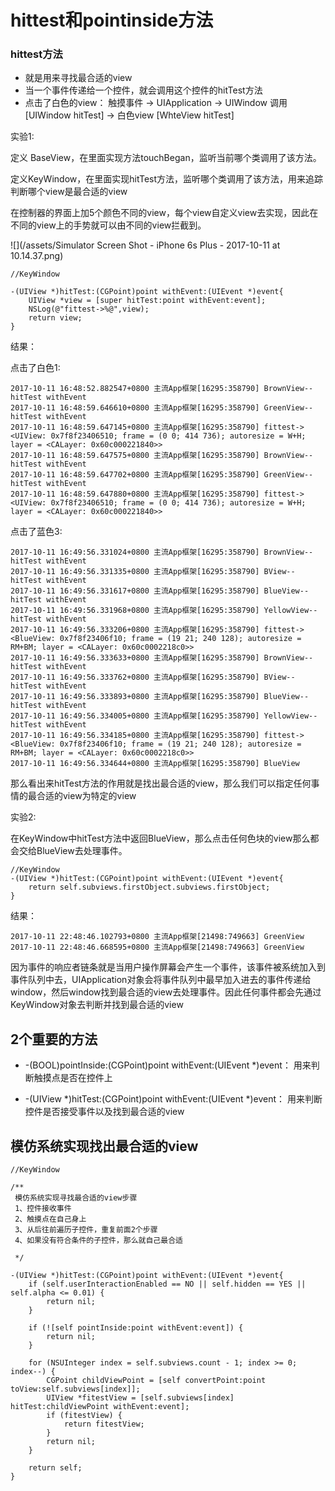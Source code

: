 # hittest和pointinside方法

### hittest方法

* 就是用来寻找最合适的view
* 当一个事件传递给一个控件，就会调用这个控件的hitTest方法
* 点击了白色的view： 触摸事件 -&gt; UIApplication -&gt; UIWindow 调用 \[UIWindow hitTest\] -&gt; 白色view \[WhteView hitTest\]

实验1:

定义 BaseView，在里面实现方法touchBegan，监听当前哪个类调用了该方法。

定义KeyWindow，在里面实现hitTest方法，监听哪个类调用了该方法，用来追踪判断哪个view是最合适的view

在控制器的界面上加5个颜色不同的view，每个view自定义view去实现，因此在不同的view上的手势就可以由不同的view拦截到。

![](/assets/Simulator Screen Shot - iPhone 6s Plus - 2017-10-11 at 10.14.37.png)

```
//KeyWindow

-(UIView *)hitTest:(CGPoint)point withEvent:(UIEvent *)event{
    UIView *view = [super hitTest:point withEvent:event];
    NSLog(@"fittest->%@",view);
    return view;
}
```

结果：

点击了白色1:

```
2017-10-11 16:48:52.882547+0800 主流App框架[16295:358790] BrownView--hitTest withEvent
2017-10-11 16:48:59.646610+0800 主流App框架[16295:358790] GreenView--hitTest withEvent
2017-10-11 16:48:59.647145+0800 主流App框架[16295:358790] fittest-><UIView: 0x7f8f23406510; frame = (0 0; 414 736); autoresize = W+H; layer = <CALayer: 0x60c000221840>>
2017-10-11 16:48:59.647575+0800 主流App框架[16295:358790] BrownView--hitTest withEvent
2017-10-11 16:48:59.647702+0800 主流App框架[16295:358790] GreenView--hitTest withEvent
2017-10-11 16:48:59.647880+0800 主流App框架[16295:358790] fittest-><UIView: 0x7f8f23406510; frame = (0 0; 414 736); autoresize = W+H; layer = <CALayer: 0x60c000221840>>
```

点击了蓝色3:

```
2017-10-11 16:49:56.331024+0800 主流App框架[16295:358790] BrownView--hitTest withEvent
2017-10-11 16:49:56.331335+0800 主流App框架[16295:358790] BView--hitTest withEvent
2017-10-11 16:49:56.331617+0800 主流App框架[16295:358790] BlueView--hitTest withEvent
2017-10-11 16:49:56.331968+0800 主流App框架[16295:358790] YellowView--hitTest withEvent
2017-10-11 16:49:56.333206+0800 主流App框架[16295:358790] fittest-><BlueView: 0x7f8f23406f10; frame = (19 21; 240 128); autoresize = RM+BM; layer = <CALayer: 0x60c0002218c0>>
2017-10-11 16:49:56.333633+0800 主流App框架[16295:358790] BrownView--hitTest withEvent
2017-10-11 16:49:56.333762+0800 主流App框架[16295:358790] BView--hitTest withEvent
2017-10-11 16:49:56.333893+0800 主流App框架[16295:358790] BlueView--hitTest withEvent
2017-10-11 16:49:56.334005+0800 主流App框架[16295:358790] YellowView--hitTest withEvent
2017-10-11 16:49:56.334185+0800 主流App框架[16295:358790] fittest-><BlueView: 0x7f8f23406f10; frame = (19 21; 240 128); autoresize = RM+BM; layer = <CALayer: 0x60c0002218c0>>
2017-10-11 16:49:56.334644+0800 主流App框架[16295:358790] BlueView
```

那么看出来hitTest方法的作用就是找出最合适的view，那么我们可以指定任何事情的最合适的view为特定的view

实验2:

在KeyWindow中hitTest方法中返回BlueView，那么点击任何色块的view那么都会交给BlueView去处理事件。

```
//KeyWindow
-(UIView *)hitTest:(CGPoint)point withEvent:(UIEvent *)event{
    return self.subviews.firstObject.subviews.firstObject;
}
```

结果：

```
2017-10-11 22:48:46.102793+0800 主流App框架[21498:749663] GreenView
2017-10-11 22:48:46.668595+0800 主流App框架[21498:749663] GreenView
```

因为事件的响应者链条就是当用户操作屏幕会产生一个事件，该事件被系统加入到事件队列中去，UIApplication对象会将事件队列中最早加入进去的事件传递给window，然后window找到最合适的view去处理事件。因此任何事件都会先通过KeyWindow对象去判断并找到最合适的view



## 2个重要的方法

* -\(BOOL\)pointInside:\(CGPoint\)point withEvent:\(UIEvent \*\)event： 用来判断触摸点是否在控件上

* -\(UIView \*\)hitTest:\(CGPoint\)point withEvent:\(UIEvent \*\)event： 用来判断控件是否接受事件以及找到最合适的view





## 模仿系统实现找出最合适的view

```
//KeyWindow

/**
 模仿系统实现寻找最合适的view步骤
 1、控件接收事件
 2、触摸点在自己身上
 3、从后往前遍历子控件，重复前面2个步骤
 4、如果没有符合条件的子控件，那么就自己最合适
 
 */

-(UIView *)hitTest:(CGPoint)point withEvent:(UIEvent *)event{
    if (self.userInteractionEnabled == NO || self.hidden == YES || self.alpha <= 0.01) {
        return nil;
    }

    if (![self pointInside:point withEvent:event]) {
        return nil;
    }
    
    for (NSUInteger index = self.subviews.count - 1; index >= 0; index--) {
        CGPoint childViewPoint = [self convertPoint:point toView:self.subviews[index]];
        UIView *fitestView = [self.subviews[index] hitTest:childViewPoint withEvent:event];
        if (fitestView) {
            return fitestView;
        }
        return nil;
    }
    
    return self;
}
```



